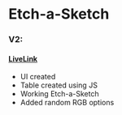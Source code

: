 # Etch-a-Sketch

### V2: 
#### [LiveLink](https://nitishgupta2306.github.io/Etch-a-Sketch/)
- UI created
- Table created using JS
- Working Etch-a-Sketch
- Added random RGB options

